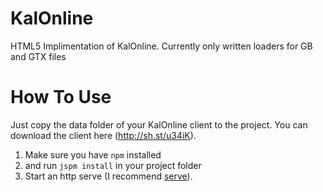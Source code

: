 # KalOnline
HTML5 Implimentation of KalOnline.
Currently only written loaders for GB and GTX files

# How To Use
Just copy the data folder of your KalOnline client to the project. You can download the client here (http://sh.st/u34iK).

1. Make sure you have `npm` installed
2. and run `jspm install` in your project folder
3. Start an http serve (I recommend [serve](https://www.npmjs.com/package/serve)).
